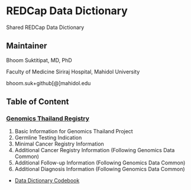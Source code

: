 # REDCap Data Dictionary
Shared REDCap Data Dictionary

## Maintainer

  Bhoom Suktitipat, MD, PhD
  
  Faculty of Medicine Siriraj Hospital, Mahidol University
  
  bhoom.suk+github[@]mahidol.edu

## Table of Content

### [Genomics Thailand Registry](https://github.com/hypotheses/redcap_data_dictionary/blob/master/genomics_thailand_general.csv)
  1. Basic Information for Genomics Thailand Project
  2. Germline Testing Indication
  3. Minimal Cancer Registry Information 
  4. Additional Cancer Registry Information (Following Genomics Data Common)
  5. Additional Follow-up Information (Following Genomics Data Common)
  6. Additional Diagnosis Information (Following Genomics Data Common)

- [Data Dictionary Codebook](https://github.com/hypotheses/redcap_data_dictionary/blob/master/Genomics_Thailand_Registry_REDCap.pdf)
